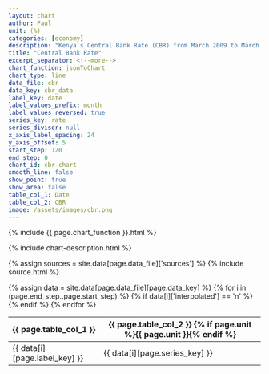 ```yaml
---
layout: chart
author: Paul
unit: (%)
categories: [economy]
description: "Kenya's Central Bank Rate (CBR) from March 2009 to March 2019."
title: "Central Bank Rate"
excerpt_separator: <!--more-->
chart_function: jsonToChart
chart_type: line
data_file: cbr
data_key: cbr_data
label_key: date
label_values_prefix: month
label_values_reversed: true
series_key: rate
series_divisor: null
x_axis_label_spacing: 24
y_axis_offset: 5
start_step: 120
end_step: 0
chart_id: cbr-chart
smooth_line: false
show_point: true
show_area: false
table_col_1: Date
table_col_2: CBR
image: /assets/images/cbr.png
---
```


<div class="ct-chart ct-perfect-fifth dense-datapoints" id="{{ page.chart_id }}"></div>

{% include {{ page.chart_function }}.html %}

{% include chart-description.html %}

<!--more-->

{% assign sources = site.data[page.data_file]['sources'] %}
{% include source.html %}

<div class="data-table table-responsive">
    {% assign data = site.data[page.data_file][page.data_key] %}
    <table class="table">
        <thead>
            <tr>
                <th scope="col">{{ page.table_col_1 }}</th>
                <th scope="col">{{ page.table_col_2 }} {% if page.unit %}{{ page.unit }}{% endif %}</th>
            </tr>
        </thead>
        <tbody>
            {% for i in (page.end_step..page.start_step) %}
                {% if data[i]['interpolated'] == 'n' %}
                    <tr>
                        <td>{{ data[i][page.label_key] }} </td>
                        <td>{{ data[i][page.series_key] }}</td>
                    </tr>
                {% endif %}
            {% endfor %}
        </tbody>
    </table>
</div>